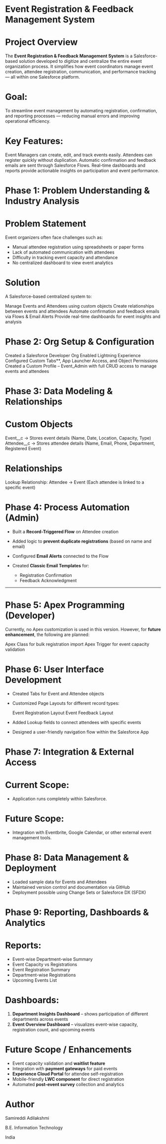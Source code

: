# Event Registration & Feedback Management System

# Project Overview

The **Event Registration & Feedback Management System** is a Salesforce-based solution developed to digitize and centralize the entire event organization process.
It simplifies how event coordinators manage event creation, attendee registration, communication, and performance tracking — all within one Salesforce platform.

# Goal:
To streamline event management by automating registration, confirmation, and reporting processes — reducing manual errors and improving operational efficiency.

# Key Features:

Event Managers can create, edit, and track events easily.
Attendees can register quickly without duplication.
Automatic confirmation and feedback emails are sent through Salesforce Flows.
Real-time dashboards and reports provide actionable insights on participation and event performance.

# Phase 1: Problem Understanding & Industry Analysis

# Problem Statement

Event organizers often face challenges such as:

* Manual attendee registration using spreadsheets or paper forms
* Lack of automated communication with attendees
* Difficulty in tracking event capacity and attendance
* No centralized dashboard to view event analytics

# Solution

A Salesforce-based centralized system to:

Manage Events and Attendees using custom objects
Create relationships between events and attendees
Automate confirmation and feedback emails via Flows & Email Alerts
Provide real-time dashboards for event insights and analysis

# Phase 2: Org Setup & Configuration

  Created a Salesforce Developer Org
  Enabled Lightning Experience
  Configured Custom Tabs**, App Launcher Access, and Object Permissions
  Created a Custom Profile – Event_Admin with full CRUD access to manage events and attendees
  

# Phase 3: Data Modeling & Relationships

# Custom Objects

Event__c → Stores event details (Name, Date, Location, Capacity, Type)
Attendee__c → Stores attendee details (Name, Email, Phone, Department, Registered Event)

# Relationships

Lookup Relationship: Attendee → Event
  (Each attendee is linked to a specific event)

#  Phase 4: Process Automation (Admin)

* Built a **Record-Triggered Flow** on Attendee creation
* Added logic to **prevent duplicate registrations** (based on name and email)
* Configured **Email Alerts** connected to the Flow
* Created **Classic Email Templates** for:

  * Registration Confirmation
  * Feedback Acknowledgment

---

# Phase 5: Apex Programming (Developer)

Currently, no Apex customization is used in this version.
However, for **future enhancement**, the following are planned:

Apex Class for bulk registration import
Apex Trigger for event capacity validation

# Phase 6: User Interface Development

* Created Tabs for Event and Attendee objects
* Customized Page Layouts for different record types:

  Event Registration Layout
  Event Feedback Layout
* Added Lookup fields to connect attendees with specific events
* Designed a user-friendly navigation flow within the Salesforce App

# Phase 7: Integration & External Access

# Current Scope:

* Application runs completely within Salesforce.

# Future Scope:

* Integration with Eventbrite, Google Calendar, or other external event management tools.

# Phase 8: Data Management & Deployment

* Loaded sample data for Events and Attendees
* Maintained version control and documentation via GitHub
* Deployment possible using Change Sets or Salesforce DX (SFDX)

# Phase 9: Reporting, Dashboards & Analytics

# Reports:

* Event-wise Department-wise Summary
* Event Capacity vs Registrations
* Event Registration Summary
* Department-wise Registrations
* Upcoming Events List

# Dashboards:

1. **Department Insights Dashboard** – shows participation of different departments across events
2. **Event Overview Dashboard** – visualizes event-wise capacity, registration count, and upcoming events

#  Future Scope / Enhancements

* Event capacity validation and **waitlist feature**
* Integration with **payment gateways** for paid events
* **Experience Cloud Portal** for attendee self-registration
* Mobile-friendly **LWC component** for direct registration
* Automated **post-event survey** collection and analytics

# Author

Samireddi Adilakshmi

B.E. Information Technology

India


